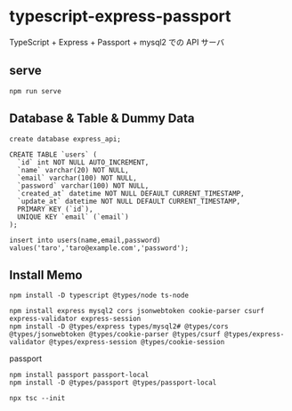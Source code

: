 # typescript-express-passport

TypeScript + Express + Passport + mysql2 での API サーバ

## serve

```
npm run serve
```

## Database & Table & Dummy Data

```
create database express_api;

CREATE TABLE `users` (
  `id` int NOT NULL AUTO_INCREMENT,
  `name` varchar(20) NOT NULL,
  `email` varchar(100) NOT NULL,
  `password` varchar(100) NOT NULL,
  `created_at` datetime NOT NULL DEFAULT CURRENT_TIMESTAMP,
  `update_at` datetime NOT NULL DEFAULT CURRENT_TIMESTAMP,
  PRIMARY KEY (`id`),
  UNIQUE KEY `email` (`email`)
);

insert into users(name,email,password) values('taro','taro@example.com','password');

```

## Install Memo

```
npm install -D typescript @types/node ts-node
```

```
npm install express mysql2 cors jsonwebtoken cookie-parser csurf express-validator express-session
npm install -D @types/express types/mysql2# @types/cors @types/jsonwebtoken @types/cookie-parser @types/csurf @types/express-validator @types/express-session @types/cookie-session
```

passport

```
npm install passport passport-local
npm install -D @types/passport @types/passport-local
```

```
npx tsc --init
```
